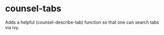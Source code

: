 # counsel-tabs

Adds a helpful (counsel-describe-tab) function so that one can search tabs via ivy.
